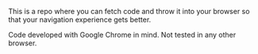 This is a repo where you can fetch code and throw it into your browser so that your navigation experience gets better.

Code developed with Google Chrome in mind. Not tested in any other browser.